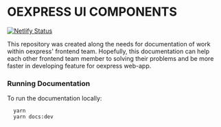 # OEXPRESS UI COMPONENTS
[![Netlify Status](https://api.netlify.com/api/v1/badges/18d15bcb-7296-4340-925a-492369d5af04/deploy-status)](https://app.netlify.com/sites/oex-components/deploys)

This repository was created along the needs for documentation of work within oexpress' frontend team. Hopefully, this documentation can help each other frontend team member to solving their problems and be more faster in developing feature for oexpress web-app.

### Running Documentation
To run the documentation locally:
```script
  yarn
  yarn docs:dev
```


